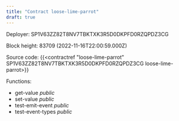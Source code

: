 ```yaml
---
title: "Contract loose-lime-parrot"
draft: true
---
```

Deployer: SP1V63ZZ82T8NV7TBKTXK3R5D0DKPFD0RZQPDZ3CG


 



Block height: 83709 (2022-11-16T22:00:59.000Z)

Source code: {{<contractref "loose-lime-parrot" SP1V63ZZ82T8NV7TBKTXK3R5D0DKPFD0RZQPDZ3CG loose-lime-parrot>}}

Functions:

* get-value _public_
* set-value _public_
* test-emit-event _public_
* test-event-types _public_
